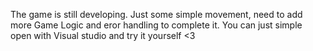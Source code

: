 The game is still developing. Just some simple movement, need to add more Game Logic and eror handling to complete it. You can just simple open with Visual studio and try it yourself <3

